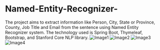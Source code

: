 # Named-Entity-Recognizer-
The project aims to extract information like Person, City, State or Province, County, Job Title and Email from the sentence using Named Entity Recognizer system. The technology used is Spring Boot, Thymeleaf, Bootstrap, and Stanford Core NLP library.
![Image1](https://github.com/TechBuzz1992/Named-Entity-Recognizer-/blob/master/NER_Project/Images/Image1.JPG)
![Image2](https://github.com/TechBuzz1992/Named-Entity-Recognizer-/blob/master/NER_Project/Images/Image2.JPG)
![Image3](https://github.com/TechBuzz1992/Named-Entity-Recognizer-/blob/master/NER_Project/Images/Image3.JPG)
![Image4](https://github.com/TechBuzz1992/Named-Entity-Recognizer-/blob/master/NER_Project/Images/Image4.JPG)
